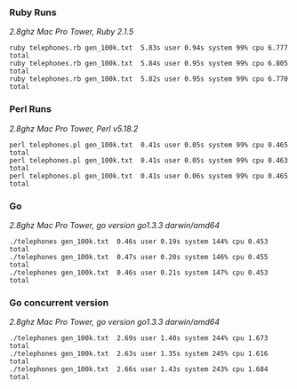 ### Ruby Runs
_2.8ghz Mac Pro Tower, Ruby 2.1.5_

    ruby telephones.rb gen_100k.txt  5.83s user 0.94s system 99% cpu 6.777 total
    ruby telephones.rb gen_100k.txt  5.84s user 0.95s system 99% cpu 6.805 total
    ruby telephones.rb gen_100k.txt  5.82s user 0.95s system 99% cpu 6.770 total

### Perl Runs
_2.8ghz Mac Pro Tower, Perl v5.18.2_

    perl telephones.pl gen_100k.txt  0.41s user 0.05s system 99% cpu 0.465 total
    perl telephones.pl gen_100k.txt  0.41s user 0.05s system 99% cpu 0.463 total
    perl telephones.pl gen_100k.txt  0.41s user 0.06s system 99% cpu 0.465 total

### Go
_2.8ghz Mac Pro Tower, go version go1.3.3 darwin/amd64_

    ./telephones gen_100k.txt  0.46s user 0.19s system 144% cpu 0.453 total
    ./telephones gen_100k.txt  0.47s user 0.20s system 146% cpu 0.455 total
    ./telephones gen_100k.txt  0.46s user 0.21s system 147% cpu 0.453 total

### Go concurrent version
_2.8ghz Mac Pro Tower, go version go1.3.3 darwin/amd64_

    ./telephones gen_100k.txt  2.69s user 1.40s system 244% cpu 1.673 total
    ./telephones gen_100k.txt  2.63s user 1.35s system 245% cpu 1.616 total
    ./telephones gen_100k.txt  2.66s user 1.43s system 243% cpu 1.684 total
